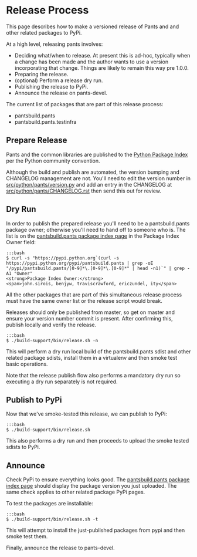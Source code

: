 Release Process
===============

This page describes how to make a versioned release of Pants and and
other related packages to PyPi.

At a high level, releasing pants involves:

-   Deciding what/when to release. At present this is ad-hoc, typically
    when a change has been made and the author wants to use a version
    incorporating that change. Things are likely to remain this way pre
    1.0.0.
-   Preparing the release.
-   (optional) Perform a release dry run.
-   Publishing the release to PyPi.
-   Announce the release on pants-devel.

The current list of packages that are part of this release process:

-   pantsbuild.pants
-   pantsbuild.pants.testinfra

Prepare Release
---------------

Pants and the common libraries are published to the [Python Package
Index](https://pypi.python.org/pypi) per the Python community
convention.

Although the build and publish are automated, the version bumping and
CHANGELOG management are not. You'll need to edit the version number in
[src/python/pants/version.py](https://github.com/pantsbuild/pants/tree/master/src/python/pants/version.py)
and add an entry in the CHANGELOG at
[src/python/pants/CHANGELOG.rst](https://github.com/pantsbuild/pants/tree/master/src/python/pants/CHANGELOG.rst)
then send this out for review.

Dry Run
-------

In order to publish the prepared release you'll need to be a
pantsbuild.pants package owner; otherwise you'll need to hand off to
someone who is. The list is on the [pantsbuild.pants package index
page](https://pypi.python.org/pypi/pantsbuild.pants) in the
Package Index Owner field:

    :::bash
    $ curl -s "https://pypi.python.org`(curl -s https://pypi.python.org/pypi/pantsbuild.pants | grep -oE  "/pypi/pantsbuild.pants/[0-9]*\.[0-9]*\.[0-9]*" | head -n1)`" | grep -A1 "Owner"
    <strong>Package Index Owner:</strong>
    <span>john.sirois, benjyw, traviscrawford, ericzundel, ity</span>

All the other packages that are part of this simultaneous release
process must have the same owner list or the release script would break.

Releases should only be published from master, so get on master and
ensure your version number commit is present. After confirming this,
publish locally and verify the release.

    :::bash
    $ ./build-support/bin/release.sh -n

This will perform a dry run local build of the pantsbuild.pants sdist
and other related package sdists, install them in a virtualenv and then
smoke test basic operations.

Note that the release publish flow also performs a mandatory dry run so
executing a dry run separately is not required.

Publish to PyPi
---------------

Now that we've smoke-tested this release, we can publish to PyPi:

    :::bash
    $ ./build-support/bin/release.sh

This also performs a dry run and then proceeds to upload the smoke
tested sdists to PyPi.

Announce
--------

Check PyPi to ensure everything looks good. The [pantsbuild.pants
package index page](https://pypi.python.org/pypi/pantsbuild.pants)
should display the package version you just uploaded. The same check
applies to other related package PyPi pages.

To test the packages are installable:

    :::bash
    $ ./build-support/bin/release.sh -t

This will attempt to install the just-published packages from pypi and
then smoke test them.

Finally, announce the release to pants-devel.

